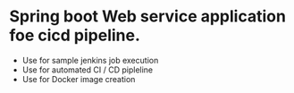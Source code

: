 # Spring boot Web service application foe cicd pipeline.
- Use for sample jenkins job execution
- Use for automated CI / CD pipleline
- Use for Docker image creation



